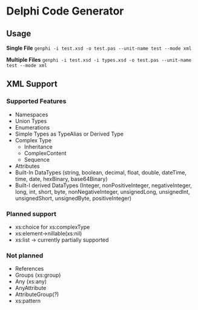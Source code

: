 # Delphi Code Generator
## Usage
**Single File**
`genphi -i test.xsd -o test.pas --unit-name test --mode xml`

**Multiple Files**
`genphi -i test.xsd -i types.xsd -o test.pas --unit-name test --mode xml`

## XML Support
### Supported Features
- Namespaces
- Union Types
- Enumerations
- Simple Types as TypeAlias or Derived Type
- Complex Type 
  - Inheritance
  - ComplexContent
  - Sequence
- Attributes
- Built-In DataTypes (string, boolean, decimal, float, double, dateTime, time, date, hexBinary, base64Binary)
- Built-I derived DataTypes (Integer, nonPositiveInteger, negativeInteger, long, int, short, byte, nonNegativeInteger, unsignedLong, unsignedInt, unsignedShort, unsignedByte, positiveInteger)

### Planned support
- xs:choice for xs:complexType
- xs:element->nillable(xs:nil)
- xs:list -> currently partially supported

### Not planned
- References
- Groups (xs:group)
- Any (xs:any)
- AnyAttribute
- AttributeGroup(?)
- xs:pattern
